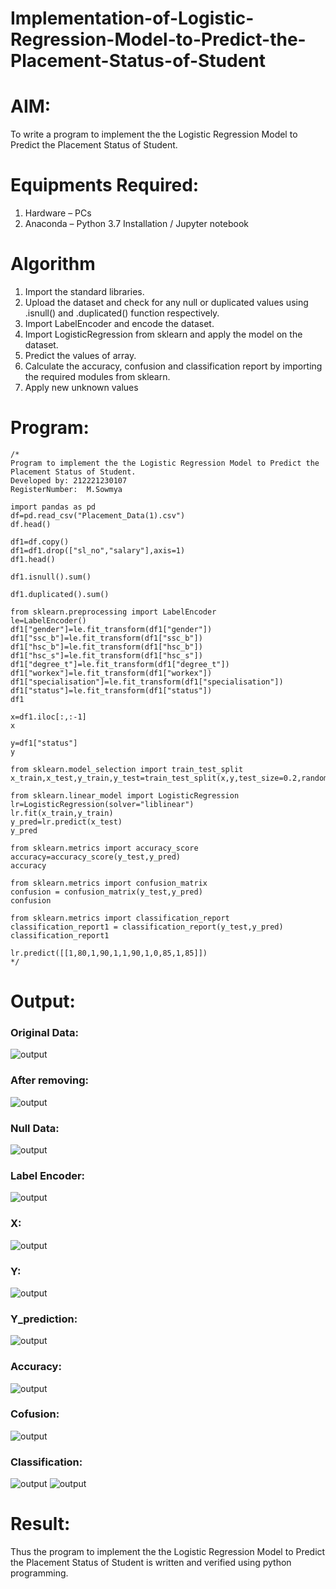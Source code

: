 # Implementation-of-Logistic-Regression-Model-to-Predict-the-Placement-Status-of-Student

# AIM:
To write a program to implement the the Logistic Regression Model to Predict the Placement Status of Student.

# Equipments Required:
1. Hardware – PCs
2. Anaconda – Python 3.7 Installation / Jupyter notebook

# Algorithm
1. Import the standard libraries.
2. Upload the dataset and check for any null or duplicated values using .isnull() and .duplicated() function respectively.
3. Import LabelEncoder and encode the dataset.
4. Import LogisticRegression from sklearn and apply the model on the dataset.
5. Predict the values of array.
6. Calculate the accuracy, confusion and classification report by importing the required modules from sklearn.
7. Apply new unknown values 

# Program:
```
/*
Program to implement the the Logistic Regression Model to Predict the Placement Status of Student.
Developed by: 212221230107
RegisterNumber:  M.Sowmya
```
```
import pandas as pd
df=pd.read_csv("Placement_Data(1).csv")
df.head()

df1=df.copy()
df1=df1.drop(["sl_no","salary"],axis=1)
df1.head()

df1.isnull().sum()

df1.duplicated().sum()

from sklearn.preprocessing import LabelEncoder
le=LabelEncoder()
df1["gender"]=le.fit_transform(df1["gender"])
df1["ssc_b"]=le.fit_transform(df1["ssc_b"])
df1["hsc_b"]=le.fit_transform(df1["hsc_b"])
df1["hsc_s"]=le.fit_transform(df1["hsc_s"])
df1["degree_t"]=le.fit_transform(df1["degree_t"])
df1["workex"]=le.fit_transform(df1["workex"])
df1["specialisation"]=le.fit_transform(df1["specialisation"])
df1["status"]=le.fit_transform(df1["status"])
df1

x=df1.iloc[:,:-1]
x

y=df1["status"]
y

from sklearn.model_selection import train_test_split
x_train,x_test,y_train,y_test=train_test_split(x,y,test_size=0.2,random_state=0)

from sklearn.linear_model import LogisticRegression
lr=LogisticRegression(solver="liblinear")
lr.fit(x_train,y_train)
y_pred=lr.predict(x_test)
y_pred

from sklearn.metrics import accuracy_score
accuracy=accuracy_score(y_test,y_pred)
accuracy

from sklearn.metrics import confusion_matrix
confusion = confusion_matrix(y_test,y_pred)
confusion

from sklearn.metrics import classification_report
classification_report1 = classification_report(y_test,y_pred)
classification_report1

lr.predict([[1,80,1,90,1,1,90,1,0,85,1,85]])
*/
```
# Output:
### Original Data:
![output](./ml4.1.PNG)
### After removing:
![output](./ml4.2.PNG)
### Null Data:
![output](./ml4.3.PNG)
### Label Encoder:
![output](./ml4.5.PNG)
### X:
![output](./ml4.6.PNG)
### Y:
![output](./ml4.7.PNG)
### Y_prediction:
![output](./ml4.8.PNG)
### Accuracy:
![output](./ml4.9.PNG)
### Cofusion:
![output](./ml4.10.PNG)
### Classification:
![output](./ml4.11.PNG)
![output](./ml4.12.PNG)


# Result:
Thus the program to implement the the Logistic Regression Model to Predict the Placement Status of Student is written and verified using python programming.
